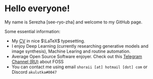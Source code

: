 # Hello everyone!

My name is Serezha [see-ryo-zha] and welcome to my GitHub page.

Some essential information:

- My [CV](https://shoraii.xyz/cv.pdf) in nice $\LaTeX$ typesetting.
- I enjoy Deep Learning (currently researching generative models and image synthesis), Machine Learing and routine automation.
- Average Open Source Software enjoyer. Check out this [Telegram Channel (RU)](https://t.me/open_source_friend) about FOSS
- You can contact me using email `shoraii [at] hotmail [dot] com` or Discord `akulutka#0047`
